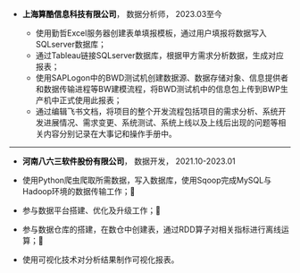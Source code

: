 - **<font color="black">上海算酷信息科技有限公司</font>**， 数据分析师， 2023.03至今

  - 使用勤哲Excel服务器创建表单填报模板，通过用户填报将数据写入SQLserver数据库；
  - 通过Tableau链接SQLserver数据库，根据甲方需求分析数据，生成对应报表；
  - 使用SAPLogon中的BWD测试机创建数据源、数据存储对象、信息提供者和数据传输进程等BW建模流程，将BWD测试机中的信息包上传到BWP生产机中正式使用此报表；
  - 通过编辑飞书文档，将项目的整个开发流程包括项目的需求分析、系统开发进展情况、需求变更、系统测试、系统上线以及上线后出现的问题等相关内容分别记录在大事记和操作手册中。
 
 ***
 
 - **<font color="black">河南八六三软件股份有限公司</font>**， 数据开发， 2021.10-2023.01
 
  - 使用Python爬虫爬取所需数据，写入数据库，使用Sqoop完成MySQL与Hadoop环境的数据传输工作；
  - 参与数据平台搭建、优化及升级工作；
  - 参与数据仓库的搭建，在数仓中创建表，通过RDD算子对相关指标进行离线运算；
  - 使用可视化技术对分析结果制作可视化报表。